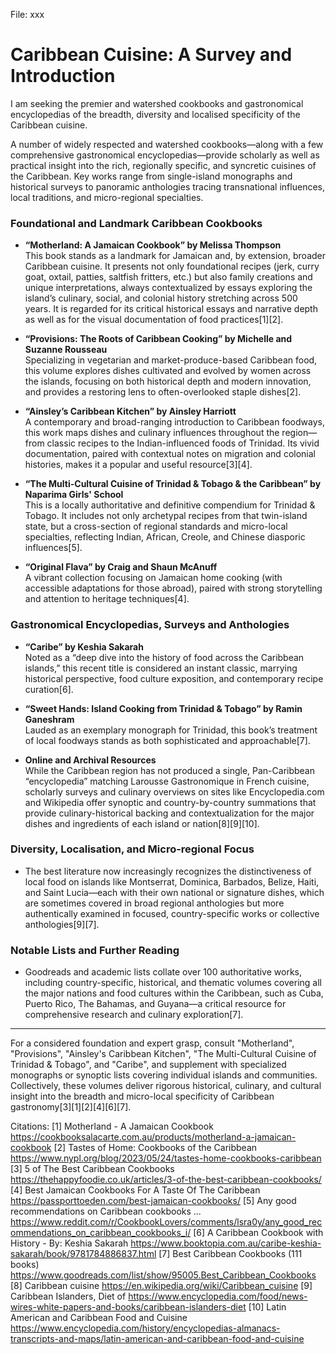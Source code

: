 File: xxx

# Caribbean Cuisine: A Survey and Introduction #

I am seeking the premier and watershed cookbooks and gastronomical encyclopedias of the breadth, diversity and localised specificity of the Caribbean cuisine.

A number of widely respected and watershed cookbooks—along with a few comprehensive gastronomical encyclopedias—provide scholarly as well as practical insight into the rich, regionally specific, and syncretic cuisines of the Caribbean. Key works range from single-island monographs and historical surveys to panoramic anthologies tracing transnational influences, local traditions, and micro-regional specialties.

### Foundational and Landmark Caribbean Cookbooks

- **“Motherland: A Jamaican Cookbook” by Melissa Thompson**  
  This book stands as a landmark for Jamaican and, by extension, broader Caribbean cuisine. It presents not only foundational recipes (jerk, curry goat, oxtail, patties, saltfish fritters, etc.) but also family creations and unique interpretations, always contextualized by essays exploring the island’s culinary, social, and colonial history stretching across 500 years. It is regarded for its critical historical essays and narrative depth as well as for the visual documentation of food practices[1][2].

- **“Provisions: The Roots of Caribbean Cooking” by Michelle and Suzanne Rousseau**  
  Specializing in vegetarian and market-produce-based Caribbean food, this volume explores dishes cultivated and evolved by women across the islands, focusing on both historical depth and modern innovation, and provides a restoring lens to often-overlooked staple dishes[2].

- **“Ainsley’s Caribbean Kitchen” by Ainsley Harriott**  
  A contemporary and broad-ranging introduction to Caribbean foodways, this work maps dishes and culinary influences throughout the region—from classic recipes to the Indian-influenced foods of Trinidad. Its vivid documentation, paired with contextual notes on migration and colonial histories, makes it a popular and useful resource[3][4].

- **“The Multi-Cultural Cuisine of Trinidad & Tobago & the Caribbean” by Naparima Girls' School**  
  This is a locally authoritative and definitive compendium for Trinidad & Tobago. It includes not only archetypal recipes from that twin-island state, but a cross-section of regional standards and micro-local specialties, reflecting Indian, African, Creole, and Chinese diasporic influences[5].

- **“Original Flava” by Craig and Shaun McAnuff**  
  A vibrant collection focusing on Jamaican home cooking (with accessible adaptations for those abroad), paired with strong storytelling and attention to heritage techniques[4].

### Gastronomical Encyclopedias, Surveys and Anthologies

- **“Caribe” by Keshia Sakarah**  
  Noted as a “deep dive into the history of food across the Caribbean islands,” this recent title is considered an instant classic, marrying historical perspective, food culture exposition, and contemporary recipe curation[6].

- **“Sweet Hands: Island Cooking from Trinidad & Tobago” by Ramin Ganeshram**  
  Lauded as an exemplary monograph for Trinidad, this book’s treatment of local foodways stands as both sophisticated and approachable[7].

- **Online and Archival Resources**  
  While the Caribbean region has not produced a single, Pan-Caribbean “encyclopedia” matching Larousse Gastronomique in French cuisine, scholarly surveys and culinary overviews on sites like Encyclopedia.com and Wikipedia offer synoptic and country-by-country summations that provide culinary-historical backing and contextualization for the major dishes and ingredients of each island or nation[8][9][10].

### Diversity, Localisation, and Micro-regional Focus

- The best literature now increasingly recognizes the distinctiveness of local food on islands like Montserrat, Dominica, Barbados, Belize, Haiti, and Saint Lucia—each with their own national or signature dishes, which are sometimes covered in broad regional anthologies but more authentically examined in focused, country-specific works or collective anthologies[9][7].

### Notable Lists and Further Reading

- Goodreads and academic lists collate over 100 authoritative works, including country-specific, historical, and thematic volumes covering all the major nations and food cultures within the Caribbean, such as Cuba, Puerto Rico, The Bahamas, and Guyana—a critical resource for comprehensive research and culinary exploration[7].

***

For a considered foundation and expert grasp, consult "Motherland", "Provisions", "Ainsley's Caribbean Kitchen", "The Multi-Cultural Cuisine of Trinidad & Tobago", and "Caribe", and supplement with specialized monographs or synoptic lists covering individual islands and communities. Collectively, these volumes deliver rigorous historical, culinary, and cultural insight into the breadth and micro-local specificity of Caribbean gastronomy[3][1][2][4][6][7].

Citations:
[1] Motherland - A Jamaican Cookbook https://cookbooksalacarte.com.au/products/motherland-a-jamaican-cookbook
[2] Tastes of Home: Cookbooks of the Caribbean https://www.nypl.org/blog/2023/05/24/tastes-home-cookbooks-caribbean
[3] 5 of The Best Caribbean Cookbooks https://thehappyfoodie.co.uk/articles/3-of-the-best-caribbean-cookbooks/
[4] Best Jamaican Cookbooks For A Taste Of The Caribbean https://passporttoeden.com/best-jamaican-cookbooks/
[5] Any good recommendations on Caribbean cookbooks ... https://www.reddit.com/r/CookbookLovers/comments/lsra0y/any_good_recommendations_on_caribbean_cookbooks_i/
[6] A Caribbean Cookbook with History - By: Keshia Sakarah https://www.booktopia.com.au/caribe-keshia-sakarah/book/9781784886837.html
[7] Best Caribbean Cookbooks (111 books) https://www.goodreads.com/list/show/95005.Best_Caribbean_Cookbooks
[8] Caribbean cuisine https://en.wikipedia.org/wiki/Caribbean_cuisine
[9] Caribbean Islanders, Diet of https://www.encyclopedia.com/food/news-wires-white-papers-and-books/caribbean-islanders-diet
[10] Latin American and Caribbean Food and Cuisine https://www.encyclopedia.com/history/encyclopedias-almanacs-transcripts-and-maps/latin-american-and-caribbean-food-and-cuisine


